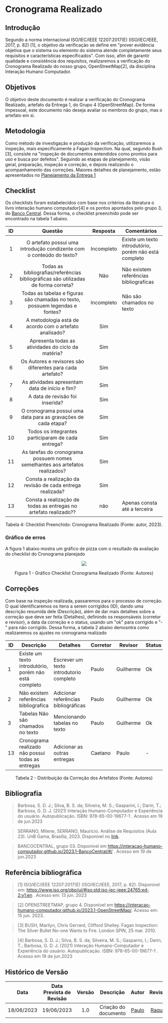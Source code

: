 # Cronograma Realizado

## Introdução
Segundo a norma internacional ISO/IEC/IEEE 12207:2017(E) (ISO/IEC/IEEE, 2017, p. 82) [1], o objetivo da verificação se define em "prover evidência objetiva que o sistema ou elemento do sistema atende completamente seus requisitos e características especificados". Com isso, afim de garantir qualidade e consistência dos requisitos, realizaremos a verificação do Cronograma Realizado do nosso grupo, OpenStreetMap[2], da disciplina Interação Humano Computador.

## Objetivos
O objetivo deste documento é realizar a verificação do Cronograma Realizado, artefato da Entrega 1, do Grupo 4 (OpenStreetMap). De forma impessoal, este documento não deseja avaliar os membros do grupo, mas o artefato em si.

## Metodologia

Como método de investigação e produção da verificação, utilizaremos a inspeção, mais especificamente a Fagan Inspection. Na qual, segundo Bush [3], consiste na "inspeção de documentos entendidos como prontos para uso e busca por defeitos". Seguindo as etapas de planejamento, visão geral, preparação, inspeção e correção, e depois realizando o acompanhamento das correções. Maiores detalhes de planejamento, estão apresentados no [Planejamento da Entrega 1](../Entrega1/0planejamento.md)


## Checklist
Os checklists foram estabelecidos com base nos critérios da literatura o livro interação humano computador[4] e os pontos apontados pelo grupo 3, do [Banco Central](https://interacao-humano-computador.github.io/2023.1-BancoCentral/#/). Dessa forma, o checklist preenchido pode ser encontrado na tabela 1 abaixo.



| ID  |                                 Questão                                 | Resposta | Comentários |
| :-: | :---------------------------------------------------------------------: | :------: | ----------- |
| 1 | O artefato possui uma introdução condizente com o conteúdo do texto? |Incompleto| Existe um texto introdutório, porém não está completo|
| 2 | Todas as bibliografias/referências bibliográficas são utilizadas de forma correta? |Não|Não existem referências bibliograficas|
| 3 | Todas as tabelas e figuras são chamadas no texto, possuem legendas e fontes? |Incompleto|Não são chamados no texto|
| 4 | A metodologia está de acordo com o artefato analisado? |Sim||
|  5 |      Apresenta todas as atividades do ciclo da matéria?       |         Sim  |             |
|  6  |         Os Autores e revisores são diferentes para cada artefato?           | Sim        |           |
|  7  |        As atividades apresentam data de início e fim?         |      Sim     |              |
|  8  |              A data de revisão foi inserida?               |    Sim      |             |
|  9  | O cronograma possui uma data para as gravações de cada etapa? |      Sim    |             |
|  10 |Todos os integrantes participaram de cada entrega? |     Sim     |             |
|  11 | As tarefas do cronograma possuem nomes semelhantes aos artefatos realizados? |     Sim     |             |
|  12 | Consta a realização da revisão de cada entrega realizada? |       Sim   |             |
|  13 | Consta a realização de todas as entregas no artefato realizado?? |       não  |    Apenas consta até a terceira         |



<div style="text-align: center">
<p>
Tabela 4: Checklist Preenchido: Cronograma Realizado (Fonte: autor, 2023).
</p>
</div>


### Gráfico de erros
A figura 1 abaixo mostra um gráfico de pizza com o resultado da avaliação do checklist do Cronograma planejado

<center>
<img src="../../assets/img/CronogramaR.PNG" ></img>
<p>Figura 1 - Gráfico Checklist Cronograma Realizado (Fonte: Autores)</p>
</center>

## Correções
Com base na inspeção realizada, passaremos para o processo de correção. O qual identificaremos os itens a serem corrigidos (ID), dando uma descrição resumida dele (Descrição), além de dar mais detalhes sobre a correção que deve ser feita (Detalhes), definindo os responsáveis (corretor e revisor), a data da correção e o status, usando um "ok" para corrigido e "-" para não corrigido. Dessa forma, a tabela 2 abaixo demosntra como realizaremos os ajustes no cronograma realizado

<center>

|ID |Descrição |Detalhes |Corretor|Revisor|Status|
|-------|------|------|---------|---|--|
|1 |Existe um texto introdutório, porém não está completo |Escrever um texto introdutorio completo |Paulo    | Guilherme |Ok|
|2 |Não existem referências bibliografica |Adicionar referências bibliográficas |Paulo    | Guilherme |Ok|
|3 |Tabelas Não são chamados no texto|Mencionando tabelas no texto |Paulo    | Guilherme |Ok|
|13 |  Cronograma  realizado não possui todas as entregas  |Adicionar as outras entregas |Caetano   | Paulo |-|

<p>Tabela 2 - Distribuição da Correção dos Artefatos (Fonte: Autores)</p>
</center>

## Bibliografia

> Barbosa, S. D. J.; Silva, B. S. da; Silveira, M. S.; Gasparini, I.; Darin, T.; Barbosa, G. D. J. (2021) Interação Humano-Computador e Experiência do usuário. Autopublicação. ISBN: 978-65-00-19677-1 . Acesso em 19 de jun.2023

> SERRANO, Milene, SERRANO, Maurício. Análise de Requisitos (Aula 23). UnB Gama, Brasília, 2023. Disponível no [link](../assets/referencias/Requisitos%20-%20Aula%20023.pdf).

> BANCOCENTRAL, grupo 03. Disponível em https://interacao-humano-computador.github.io/2023.1-BancoCentral/#/ . Acesso em 19 de jun.2023




## Referência bibliográfica

> [1] ISO/IEC/IEEE 12207:2017(E) (ISO/IEC/IEEE, 2017, p. 82). Disponível em: https://www.iso.org/obp/ui/#iso:std:iso-iec-ieee:24765:ed-2:v1:en . Acesso em: 13 jun. 2023

> [2] OPENSTREETMAP, grupo 4. Disponível em https://interacao-humano-computador.github.io/2023.1-OpenStreetMap/. Acesso em: 15 jun. 2023.

> [3] BUSH, Marilyn, Chris Gerrard, Clifford Shelley. Fagan Inspection: The Silver Bullet No-one Wants to Fire. London SPIN, 25 mar. 2010.

> [4] Barbosa, S. D. J.; Silva, B. S. da; Silveira, M. S.; Gasparini, I.; Darin, T.; Barbosa, G. D. J. (2021) Interação Humano-Computador e Experiência do usuário. Autopublicação. ISBN: 978-65-00-19677-1 . Acesso em 19 de jun.2023


## Histórico de Versão
|    Data    | Data Prevista de Revisão | Versão |      Descrição       |                                                                Autor                                                                 |               Revisor               |
| :--------: | :----------------------: | :----: | :------------------: | :----------------------------------------------------------------------------------------------------------------------------------: | :---------------------------------: |
| 18/06/2023 |        19/06/2023        |  1.0   | Criação do documento | [Paulo](https://github.com/PauloVictorFS) | [Raquel](https://github.com/raqueleucaria)
